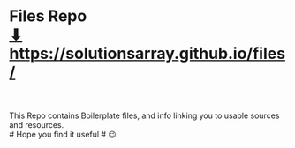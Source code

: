 # Files Repo <br> <a href="https://solutionsarray.github.io/files/" target="_blank">⬇</a> <br> <a href="https://solutionsarray.github.io/files/" target="_blank">https://solutionsarray.github.io/files/</a>
<br><br>
This Repo contains Boilerplate files, and info linking you to usable sources and resources.
<br> # Hope you find it useful # 😉
